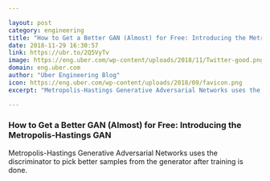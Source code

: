 ```yaml
---

layout: post
category: engineering
title: "How to Get a Better GAN (Almost) for Free: Introducing the Metropolis-Hastings GAN"
date: 2018-11-29 16:30:57
link: https://ubr.to/2Q5VyTv
image: https://eng.uber.com/wp-content/uploads/2018/11/Twitter-good.png
domain: eng.uber.com
author: "Uber Engineering Blog"
icon: https://eng.uber.com/wp-content/uploads/2018/09/favicon.png
excerpt: "Metropolis-Hastings Generative Adversarial Networks uses the discriminator to pick better samples from the generator after training is done."

---
```


### How to Get a Better GAN (Almost) for Free: Introducing the Metropolis-Hastings GAN

Metropolis-Hastings Generative Adversarial Networks uses the discriminator to pick better samples from the generator after training is done.